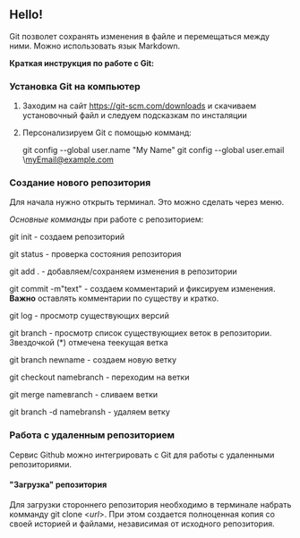 ## Hello!

Git  позволет сохранять изменения в файле и перемещаться между ними. Можно использовать язык Markdown. 

**Краткая инструкция по работе с Git:**

### Установка Git на компьютер

1. Заходим на сайт https://git-scm.com/downloads и скачиваем установочный файл и следуем подсказкам по инсталяции

2. Персонализируем Git  с помощью комманд:

    git config --global user.name "My Name"
    git config --global user.email \myEmail@example.com

### Создание нового репозитория

Для начала нужно открыть терминал. Это можно сделать через меню.

_Основные комманды_ при работе с репозиторием:

git init - создаем репозиторий

git status - проверка состояния репозитория

git add . - добавляем/сохраняем изменения в репозитории 

git commit -m"text" - создаем комментарий и фиксируем изменения. **Важно** оставлять комментарии по существу и кратко. 

git log - просмотр существующих версий

git branch - просмотр список существующиех веток в репозитории. Звездочкой (*) отмечена теекущая ветка 

git branch newname - создаем новую ветку

git checkout namebranch - переходим на ветки

git merge nameвranch - сливаем ветки

git branch -d namebransh - удаляем ветку

### Работа с удаленным репозиторием

Сервис Github можно интегрировать с Git для работы с удаленными репозиториями.

#### "Загрузка" репозитория

Для загрузки стороннего репозитория необходимо в терминале набрать комманду git clone <_url_>. При этом создается полноценная копия со своей историей и файлами, независимая от исходного репозитория.

